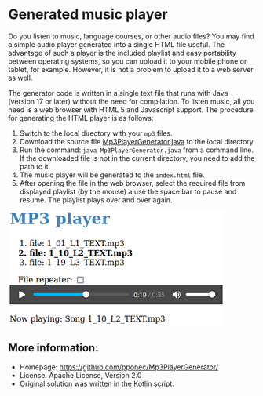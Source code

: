 # Generated music player

Do you listen to music, language courses, or other audio files?
You may find a simple audio player generated into a single HTML file useful.
The advantage of such a player is the included playlist and easy portability between operating systems, so you can upload it to your mobile phone or tablet, for example.
However, it is not a problem to upload it to a web server as well.

The generator code is written in a single text file that runs with Java (version 17 or later) without the need for compilation.
To listen music, all you need is a web browser with HTML 5 and Javascript support.
The procedure for generating the HTML player is as follows:

1. Switch to the local directory with your `mp3` files.
2. Download the source file [Mp3PlayerGenerator.java](https://raw.githubusercontent.com/pponec/Mp3PlayerGenerator/main/Mp3PlayerGenerator.java) to the local directory.
3. Run the command: `java Mp3PlayerGenerator.java` from a command line. If the downloaded file is not in the current directory, you need to add the path to it.
4. The music player will be generated to the `index.html` file.
5. After opening the file in the web browser, select the required file from displayed playlist (by the mouse) a use the space bar to pause and resume.
   The playlist plays over and over again.

![screenshot](Mp3playerScreenshot.png)

## More information:

* Homepage: https://github.com/pponec/Mp3PlayerGenerator/
* License: Apache License, Version 2.0
* Original solution was written in the [Kotlin script](original).